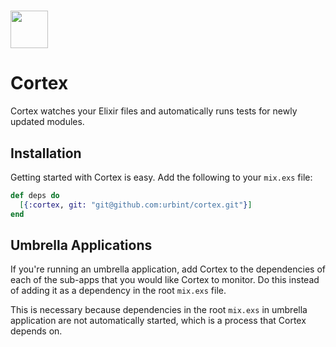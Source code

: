 # <img src='https://storage.googleapis.com/ub-public/cortex_logo.png' height='60'>

# Cortex

Cortex watches your Elixir files and automatically runs tests for newly
updated modules.


## Installation

Getting started with Cortex is easy. Add the following to your `mix.exs` file:

```elixir
def deps do
  [{:cortex, git: "git@github.com:urbint/cortex.git"}]
end
```


## Umbrella Applications

If you're running an umbrella application, add Cortex to the dependencies of
each of the sub-apps that you would like Cortex to monitor. Do this instead
of adding it as a dependency in the root `mix.exs` file.

This is necessary because dependencies in the root `mix.exs` in umbrella
application are not automatically started, which is a process that Cortex
depends on.
